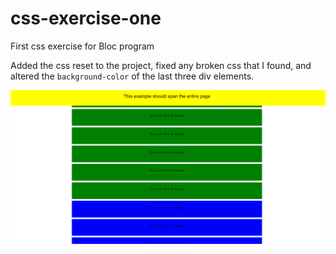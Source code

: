 # css-exercise-one
First css exercise for Bloc program

Added the css reset to the project, fixed any broken css that I found, and altered the `background-color` of the last three div elements.

![](css-exercise-one.png)
